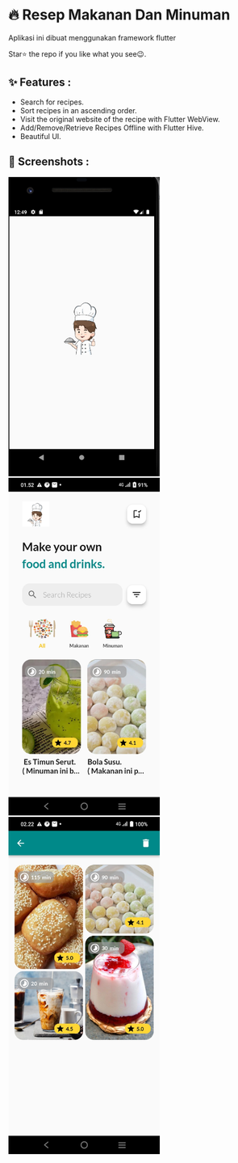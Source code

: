 # 🔥 Resep Makanan Dan Minuman

Aplikasi ini dibuat menggunakan framework flutter

Star⭐ the repo if you like what you see😉.

## ✨ Features :
- Search for recipes.
- Sort recipes in an ascending order.
- Visit the original website of the recipe with Flutter WebView.
- Add/Remove/Retrieve Recipes Offline with Flutter Hive.
- Beautiful UI.

## 📸 Screenshots :

<img src="/splash apk.png" width="300"> <img src="/ss all resep.jpg" width="300"> <img src="/ss bookmark.jpg" width="300">









